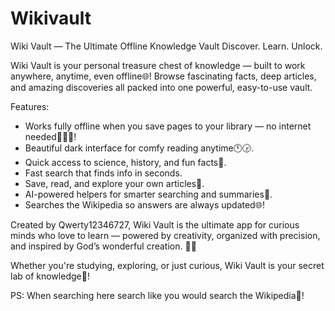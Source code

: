 # Wikivault

Wiki Vault — The Ultimate Offline Knowledge Vault
Discover. Learn. Unlock.

Wiki Vault is your personal treasure chest of knowledge — built to work anywhere, anytime, even offline🌐!
Browse fascinating facts, deep articles, and amazing discoveries all packed into one powerful, easy-to-use vault.

Features:
- Works fully offline when you save pages to your library — no internet needed📝🚫🌐!
- Beautiful dark interface for comfy reading anytime🕛🕞.
- Quick access to science, history, and fun facts💭.
- Fast search that finds info in seconds.
- Save, read, and explore your own articles📝.
- AI-powered helpers for smarter searching and summaries🤖.
- Searches the Wikipedia so answers are always updated🌐! 

Created by Qwerty12346727, Wiki Vault is the ultimate app for curious minds who love to learn — powered by creativity, organized with precision, and inspired by God’s wonderful creation. 🙏✨

Whether you're studying, exploring, or just curious, Wiki Vault is your secret lab of knowledge🧠!

PS: When searching here search like you would search the Wikipedia🔎!
